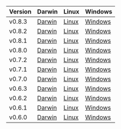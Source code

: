 | Version | Darwin | Linux | Windows | 
| - | - | - | - |
| v0.8.3 | [Darwin](https://s3.amazonaws.com/xfra-layer0/release/v0.8.3/layer0_v0.8.3_darwin.zip) | [Linux](https://s3.amazonaws.com/xfra-layer0/release/v0.8.3/layer0_v0.8.3_linux.zip) | [Windows](https://s3.amazonaws.com/xfra-layer0/release/v0.8.3/layer0_v0.8.3_windows.zip)
| v0.8.2 | [Darwin](https://s3.amazonaws.com/xfra-layer0/release/v0.8.2/layer0_v0.8.2_darwin.zip) | [Linux](https://s3.amazonaws.com/xfra-layer0/release/v0.8.2/layer0_v0.8.2_linux.zip) | [Windows](https://s3.amazonaws.com/xfra-layer0/release/v0.8.2/layer0_v0.8.2_windows.zip)
| v0.8.1 | [Darwin](https://s3.amazonaws.com/xfra-layer0/release/v0.8.1/layer0_v0.8.1_darwin.zip) | [Linux](https://s3.amazonaws.com/xfra-layer0/release/v0.8.1/layer0_v0.8.1_linux.zip) | [Windows](https://s3.amazonaws.com/xfra-layer0/release/v0.8.1/layer0_v0.8.1_windows.zip)
| v0.8.0 | [Darwin](https://s3.amazonaws.com/xfra-layer0/release/v0.8.0/layer0_v0.8.0_darwin.zip) | [Linux](https://s3.amazonaws.com/xfra-layer0/release/v0.8.0/layer0_v0.8.0_linux.zip) | [Windows](https://s3.amazonaws.com/xfra-layer0/release/v0.8.0/layer0_v0.8.0_windows.zip)
| v0.7.2 | [Darwin](https://s3.amazonaws.com/xfra-layer0/release/v0.7.2/layer0_v0.7.2_darwin.zip) | [Linux](https://s3.amazonaws.com/xfra-layer0/release/v0.7.2/layer0_v0.7.2_linux.zip) | [Windows](https://s3.amazonaws.com/xfra-layer0/release/v0.7.2/layer0_v0.7.2_windows.zip)
| v0.7.1 | [Darwin](https://s3.amazonaws.com/xfra-layer0/release/v0.7.1/layer0_v0.7.1_darwin.zip) | [Linux](https://s3.amazonaws.com/xfra-layer0/release/v0.7.1/layer0_v0.7.1_linux.zip) | [Windows](https://s3.amazonaws.com/xfra-layer0/release/v0.7.1/layer0_v0.7.1_windows.zip)
| v0.7.0 | [Darwin](https://s3.amazonaws.com/xfra-layer0/release/v0.7.0/layer0_v0.7.0_darwin.zip) | [Linux](https://s3.amazonaws.com/xfra-layer0/release/v0.7.0/layer0_v0.7.0_linux.zip) | [Windows](https://s3.amazonaws.com/xfra-layer0/release/v0.7.0/layer0_v0.7.0_windows.zip)
| v0.6.3 | [Darwin](https://s3.amazonaws.com/xfra-layer0/release/v0.6.3/layer0_v0.6.3_darwin.zip) | [Linux](https://s3.amazonaws.com/xfra-layer0/release/v0.6.3/layer0_v0.6.3_linux.zip) | [Windows](https://s3.amazonaws.com/xfra-layer0/release/v0.6.3/layer0_v0.6.3_windows.zip)
| v0.6.2 | [Darwin](https://s3.amazonaws.com/xfra-layer0/release/v0.6.2/layer0_v0.6.2_darwin.zip) | [Linux](https://s3.amazonaws.com/xfra-layer0/release/v0.6.2/layer0_v0.6.2_linux.zip) | [Windows](https://s3.amazonaws.com/xfra-layer0/release/v0.6.2/layer0_v0.6.2_windows.zip)
| v0.6.1 | [Darwin](https://s3.amazonaws.com/xfra-layer0/release/v0.6.1/layer0_v0.6.1_darwin.zip) | [Linux](https://s3.amazonaws.com/xfra-layer0/release/v0.6.1/layer0_v0.6.1_linux.zip) | [Windows](https://s3.amazonaws.com/xfra-layer0/release/v0.6.1/layer0_v0.6.1_windows.zip)
| v0.6.0 | [Darwin](https://s3.amazonaws.com/xfra-layer0/release/v0.6.0/layer0_v0.6.0_darwin.zip) | [Linux](https://s3.amazonaws.com/xfra-layer0/release/v0.6.0/layer0_v0.6.0_linux.zip) | [Windows](https://s3.amazonaws.com/xfra-layer0/release/v0.6.0/layer0_v0.6.0_windows.zip)
